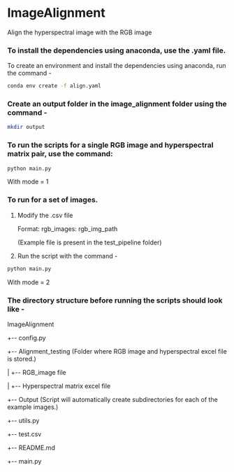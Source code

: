 # ImageAlignment
Align the hyperspectral image with the RGB image

### To install the dependencies using anaconda, use the .yaml file. 
To create an environment and install the dependencies using anaconda, run the command -
```bash
conda env create -f align.yaml
```
### Create an output folder in the image_alignment folder using the command -
```bash
mkdir output
```


### To run the scripts for a single RGB image and hyperspectral matrix pair, use the command:
```bash
python main.py 
```
With mode = 1


### To run for a set of images.
1. Modify the .csv file 

    Format:
    rgb_images:
    rgb_img_path
    
    (Example file is present in the test_pipeline folder)

2. Run the script with the command - 
```bash
python main.py 
```
With mode = 2
    
  
### The directory structure before running the scripts should look like -
ImageAlignment

+-- config.py

+-- Alignment_testing (Folder where RGB image and hyperspectral excel file is stored.)

|   +-- RGB_image file

|   +-- Hyperspectral matrix excel file

+-- Output (Script will automatically create subdirectories for each of the example images.)

+-- utils.py

+-- test.csv

+-- README.md

+-- main.py
        
